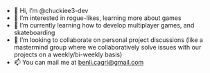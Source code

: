 - 👋 Hi, I’m @chuckiee3-dev
- 👀 I’m interested in rogue-likes, learning more about games
- 🌱 I’m currently learning how to develop multiplayer games, and skateboarding
- 💞️ I’m looking to collaborate on personal project discussions (like a mastermind group where we collaboratively 
solve issues with our projects on a weekly/bi-weekly basis)
- 📫 You can mail me at benli.cagri@gmail.com
